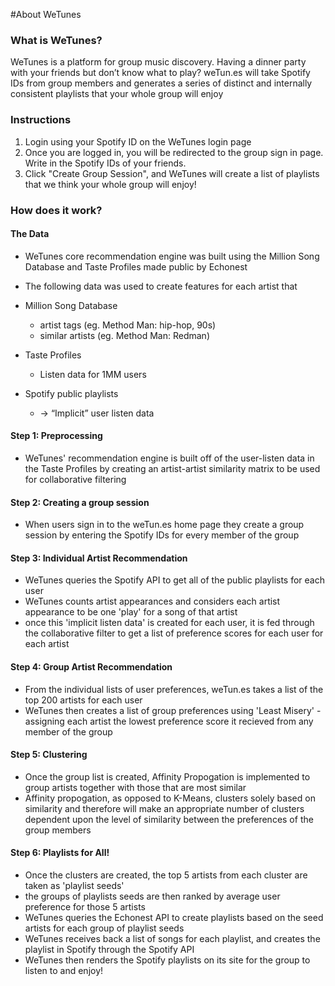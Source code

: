 #About WeTunes

### What is WeTunes?

WeTunes is a platform for group music discovery. Having a dinner party with your friends but don’t know what to play? weTun.es will take Spotify IDs from group members and generates a series of distinct and internally consistent playlists that your whole group will enjoy

### Instructions
1. Login using your Spotify ID on the WeTunes login page
2. Once you are logged in, you will be redirected to the group sign in page. Write in the Spotify IDs of your friends.
3. Click "Create Group Session", and WeTunes will create a list of playlists that we think your whole group will enjoy!

### How does it work?

#### The Data
- WeTunes core recommendation engine was built using the Million Song Database and Taste Profiles made public by Echonest
- The following data was used to create features for each artist that 

- Million Song Database
	- artist tags (eg. Method Man: hip-hop, 90s)
	- similar artists (eg. Method Man: Redman)
- Taste Profiles
	- Listen data for 1MM users
- Spotify public playlists
	- → “Implicit” user listen data

#### Step 1: Preprocessing
- WeTunes' recommendation engine is built off of the user-listen data in the Taste Profiles by creating an artist-artist similarity matrix to be used for collaborative filtering

#### Step 2: Creating a group session
- When users sign in to the weTun.es home page they create a group session by entering the Spotify IDs for every member of the group

#### Step 3: Individual Artist Recommendation
- WeTunes queries the Spotify API to get all of the public playlists for each user
- WeTunes counts artist appearances and considers each artist appearance to be one 'play' for a song of that artist
- once this 'implicit listen data' is created for each user, it is fed through the collaborative filter to get a list of preference scores for each user for each artist

#### Step 4: Group Artist Recommendation
- From the individual lists of user preferences, weTun.es takes a list of the top 200 artists for each user
- WeTunes then creates a list of group preferences using 'Least Misery' - assigning each artist the lowest preference score it recieved from any member of the group

#### Step 5: Clustering

- Once the group list is created, Affinity Propogation is implemented to group artists together with those that are most similar
- Affinity propogation, as opposed to K-Means, clusters solely based on similarity and therefore will make an appropriate number of clusters dependent upon the level of similarity between the preferences of the group members

#### Step 6: Playlists for All!
- Once the clusters are created, the top 5 artists from each cluster are taken as 'playlist seeds'
- the groups of playlists seeds are then ranked by average user preference for those 5 artists
- WeTunes queries the Echonest API to create playlists based on the seed artists for each group of playlist seeds
- WeTunes receives back a list of songs for each playlist, and creates the playlist in Spotify through the Spotify API
- WeTunes then renders the Spotify playlists on its site for the group to listen to and enjoy!






